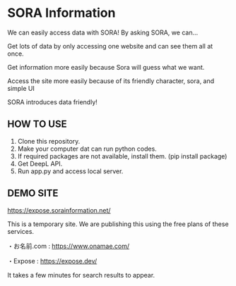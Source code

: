 # SORA Information
We can easily access data with SORA!
By asking SORA, we can…

Get lots of data by only accessing one website 
and can see them all at once.

Get information more easily because Sora will 
guess what we want.

Access the site more easily because of its 
friendly character, sora, and simple UI

SORA introduces data friendly!

## HOW TO USE 
1. Clone this repository.
2. Make your computer dat can run python codes.
3. If required packages are not available, install them. (pip install package)
4. Get DeepL API.
5. Run app.py and access local server.

## DEMO SITE
https://expose.sorainformation.net/

This is a temporary site.
We are publishing this using the free plans of these services.

・お名前.com : https://www.onamae.com/

・Expose : https://expose.dev/

It takes a few minutes for search results to appear.
